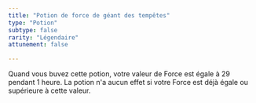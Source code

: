```yaml
---
title: "Potion de force de géant des tempêtes"
type: "Potion"
subtype: false
rarity: "Légendaire"
attunement: false

---
```

Quand vous buvez cette potion, votre valeur de Force est égale à 29 pendant 1 heure. La potion n'a aucun effet si votre Force est déjà égale ou supérieure à cette valeur.

